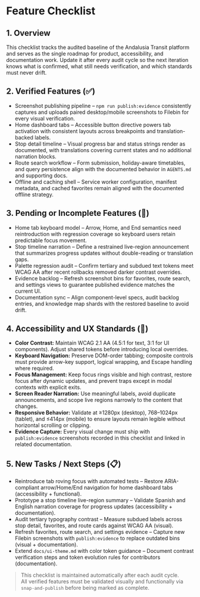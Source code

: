# Feature Checklist

## 1. Overview
This checklist tracks the audited baseline of the Andalusia Transit platform and serves as the single roadmap for product, accessibility, and documentation work.
Update it after every audit cycle so the next iteration knows what is confirmed, what still needs verification, and which standards must never drift.

## 2. Verified Features (✅)
- Screenshot publishing pipeline – `npm run publish:evidence` consistently captures and uploads paired desktop/mobile screenshots to Filebin for every visual verification.
- Home dashboard tabs – Accessible button directive powers tab activation with consistent layouts across breakpoints and translation-backed labels.
- Stop detail timeline – Visual progress bar and status strings render as documented, with translations covering current states and no additional narration blocks.
- Route search workflow – Form submission, holiday-aware timetables, and query persistence align with the documented behavior in `AGENTS.md` and supporting docs.
- Offline and caching shell – Service worker configuration, manifest metadata, and cached favorites remain aligned with the documented offline strategy.

## 3. Pending or Incomplete Features (🚧)
- Home tab keyboard model – Arrow, Home, and End semantics need reintroduction with regression coverage so keyboard users retain predictable focus movement.
- Stop timeline narration – Define a restrained live-region announcement that summarizes progress updates without double-reading or translation gaps.
- Palette regression audit – Confirm tertiary and subdued text tokens meet WCAG AA after recent rollbacks removed darker contrast overrides.
- Evidence backlog – Refresh screenshot bins for favorites, route search, and settings views to guarantee published evidence matches the current UI.
- Documentation sync – Align component-level specs, audit backlog entries, and knowledge map shards with the restored baseline to avoid drift.

## 4. Accessibility and UX Standards (🧩)
- **Color Contrast:** Maintain WCAG 2.1 AA (4.5:1 for text, 3:1 for UI components). Adjust shared tokens before introducing local overrides.
- **Keyboard Navigation:** Preserve DOM-order tabbing; composite controls must provide arrow-key support, logical wrapping, and Escape handling where required.
- **Focus Management:** Keep focus rings visible and high contrast, restore focus after dynamic updates, and prevent traps except in modal contexts with explicit exits.
- **Screen Reader Narration:** Use meaningful labels, avoid duplicate announcements, and scope live regions narrowly to the content that changes.
- **Responsive Behavior:** Validate at ≥1280px (desktop), 768–1024px (tablet), and ≤414px (mobile) to ensure layouts remain legible without horizontal scrolling or clipping.
- **Evidence Capture:** Every visual change must ship with `publish:evidence` screenshots recorded in this checklist and linked in related documentation.

## 5. New Tasks / Next Steps (📋)
- Reintroduce tab roving focus with automated tests – Restore ARIA-compliant arrow/Home/End navigation for home dashboard tabs (accessibility + functional).
- Prototype a stop timeline live-region summary – Validate Spanish and English narration coverage for progress updates (accessibility + documentation).
- Audit tertiary typography contrast – Measure subdued labels across stop detail, favorites, and route cards against WCAG AA (visual).
- Refresh favorites, route search, and settings evidence – Capture new Filebin screenshots with `publish:evidence` to replace outdated bins (visual + documentation).
- Extend `docs/ui-theme.md` with color token guidance – Document contrast verification steps and token evolution rules for contributors (documentation).

> This checklist is maintained automatically after each audit cycle.  
> All verified features must be validated visually and functionally via `snap-and-publish` before being marked as complete.
